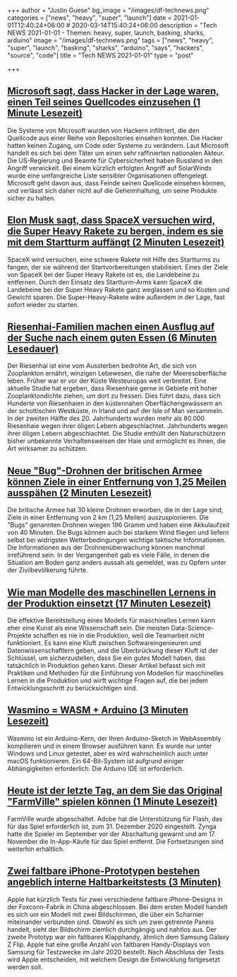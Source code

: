 +++
author = "Justin Guese"
bg_image = "/images/df-technews.png"
categories = ["news", "heavy", "super", "launch"]
date = 2021-01-01T12:40:24+06:00 # 2020-03-14T15:40:24+06:00
description = "Tech NEWS 2021-01-01 - Themen: heavy, super, launch, basking, sharks, arduino"
image = "/images/df-technews.png"
tags = ["news", "heavy", "super", "launch", "basking", "sharks", "arduino", "says", "hackers", "source", "code"]
title = "Tech NEWS 2021-01-01"
type = "post"

+++

## [Microsoft sagt, dass Hacker in der Lage waren, einen Teil seines Quellcodes einzusehen (1 Minute Lesezeit)](https://www.theverge.com/2020/12/31/22208401/microsoft-solarwinds-source-code-russian-hackers?scrolla=5eb6d68b7fedc32c19ef33b4/1/01000176bda15f33-8f461c7a-15b0-459c-9807-dd41ab00dff2-000000/ZKmbCntUJKpAUnAZGGstGz69nN-pIuRq6IXq8Fvsf18=174)

 Die Systeme von Microsoft wurden von Hackern infiltriert, die den Quellcode aus einer Reihe von Repositories einsehen konnten. Die Hacker hatten keinen Zugang, um Code oder Systeme zu verändern. Laut Microsoft handelt es sich bei dem Täter um einen sehr raffinierten nationalen Akteur. Die US-Regierung und Beamte für Cybersicherheit haben Russland in den Angriff verwickelt. Bei einem kürzlich erfolgten Angriff auf SolarWinds wurde eine umfangreiche Liste sensibler Organisationen offengelegt. Microsoft geht davon aus, dass Feinde seinen Quellcode einsehen können, und verlässt sich daher nicht auf die Geheimhaltung, um seine Produkte sicher zu halten.

## [Elon Musk sagt, dass SpaceX versuchen wird, die Super Heavy Rakete zu bergen, indem es sie mit dem Startturm auffängt (2 Minuten Lesezeit)](https://techcrunch.com/2020/12/30/elon-musk-says-spacex-will-attempt-to-recover-super-heavy-rocket-by-catching-it-with-launch-tower//1/01000176bda15f33-8f461c7a-15b0-459c-9807-dd41ab00dff2-000000/EuHuZDZYaS8YX-o_X9lyWSJuX075bnaWA-YBRBL9dag=174)

 SpaceX wird versuchen, eine schwere Rakete mit Hilfe des Startturms zu fangen, der sie während der Startvorbereitungen stabilisiert. Eines der Ziele von SpaceX bei der Super Heavy Rakete ist es, die Landebeine zu entfernen. Durch den Einsatz des Startturm-Arms kann SpaceX die Landebeine bei der Super Heavy Rakete ganz weglassen und so Kosten und Gewicht sparen. Die Super-Heavy-Rakete wäre außerdem in der Lage, fast sofort wieder zu starten.

## [Riesenhai-Familien machen einen Ausflug auf der Suche nach einem guten Essen (6 Minuten Lesedauer)](https://arstechnica.com/science/2020/12/basking-shark-families-go-on-road-trips-in-search-of-fine-dining//1/01000176bda15f33-8f461c7a-15b0-459c-9807-dd41ab00dff2-000000/zaGDBWk5XQadiGCKNXgMYehTdlsDLmMjCdgm7MCqjhg=174)

 Der Riesenhai ist eine vom Aussterben bedrohte Art, die sich von Zooplankton ernährt, winzigen Lebewesen, die nahe der Meeresoberfläche leben. Früher war er vor der Küste Westeuropas weit verbreitet. Eine aktuelle Studie hat ergeben, dass Riesenhaie gerne in Gebiete mit hoher Zooplanktondichte ziehen, um dort zu fressen. Dies führt dazu, dass sich Hunderte von Riesenhaien in den küstennahen Oberflächengewässern an der schottischen Westküste, in Irland und auf der Isle of Man versammeln. In der zweiten Hälfte des 20. Jahrhunderts wurden mehr als 80.000 Riesenhaie wegen ihrer öligen Lebern abgeschlachtet. Jahrhunderts wegen ihrer öligen Lebern abgeschlachtet. Die Studie enthüllt den Naturschützern bisher unbekannte Verhaltensweisen der Haie und ermöglicht es ihnen, die Art wirksamer zu schützen.

## [Neue "Bug"-Drohnen der britischen Armee können Ziele in einer Entfernung von 1,25 Meilen ausspähen (2 Minuten Lesezeit)](https://interestingengineering.com/new-uk-army-bug-drones-can-spy-on-targets-125-miles-away/1/01000176bda15f33-8f461c7a-15b0-459c-9807-dd41ab00dff2-000000/wwIiLllYcX3609nrmHycWntPB4LQF-AFgTffco1uWPA=174)

 Die britische Armee hat 30 kleine Drohnen erworben, die in der Lage sind, Ziele in einer Entfernung von 2 km (1,25 Meilen) auszuspionieren. Die "Bugs" genannten Drohnen wiegen 196 Gramm und haben eine Akkulaufzeit von 40 Minuten. Die Bugs können auch bei starkem Wind fliegen und liefern selbst bei widrigsten Wetterbedingungen wichtige taktische Informationen. Die Informationen aus der Drohnenüberwachung können manchmal irreführend sein. In der Vergangenheit gab es viele Fälle, in denen die Situation am Boden ganz anders aussah als gemeldet, was zu Opfern unter der Zivilbevölkerung führte.

## [Wie man Modelle des maschinellen Lernens in der Produktion einsetzt (17 Minuten Lesezeit)](https://stackoverflow.blog/2020/10/12/how-to-put-machine-learning-models-into-production//1/01000176bda15f33-8f461c7a-15b0-459c-9807-dd41ab00dff2-000000/BTeLYp-KzXNPYuu97FEzgiRlLHF7R5hjl7wjuuyaT9Y=174)

 Die effektive Bereitstellung eines Modells für maschinelles Lernen kann eher eine Kunst als eine Wissenschaft sein. Die meisten Data-Science-Projekte schaffen es nie in die Produktion, weil die Teamarbeit nicht funktioniert. Es kann eine Kluft zwischen Softwareingenieuren und Datenwissenschaftlern geben, und die Überbrückung dieser Kluft ist der Schlüssel, um sicherzustellen, dass Sie ein gutes Modell haben, das tatsächlich in Produktion gehen kann. Dieser Artikel befasst sich mit Praktiken und Methoden für die Einführung von Modellen für maschinelles Lernen in die Produktion und wirft wichtige Fragen auf, die bei jedem Entwicklungsschritt zu berücksichtigen sind.

## [Wasmino = WASM + Arduino (3 Minuten Lesezeit)](https://blog.yifangu.com/2020/12/30/wasmino-wasm-arduino-running-arduino-code-in-browser//1/01000176bda15f33-8f461c7a-15b0-459c-9807-dd41ab00dff2-000000/zbDpCAjY-mdqNp2zyWNU6wEKLXM0mIEPMyChUQ7UXR4=174)

 Wasmino ist ein Arduino-Kern, der Ihren Arduino-Sketch in WebAssembly kompilieren und in einem Browser ausführen kann. Es wurde nur unter Windows und Linux getestet, aber es wird wahrscheinlich auch unter macOS funktionieren. Ein 64-Bit-System ist aufgrund einiger Abhängigkeiten erforderlich. Die Arduino IDE ist erforderlich.

## [Heute ist der letzte Tag, an dem Sie das Original "FarmVille" spielen können (1 Minute Lesezeit)](https://www.engadget.com/farmville-shutting-down-today-143443993.html/1/01000176bda15f33-8f461c7a-15b0-459c-9807-dd41ab00dff2-000000/2_traCvMESdqoJixgHUesKNua0YrQ-vQYMHlYlpj-uo=174)

 FarmVille wurde abgeschaltet. Adobe hat die Unterstützung für Flash, das für das Spiel erforderlich ist, zum 31. Dezember 2020 eingestellt. Zynga hatte die Spieler im September vor der Abschaltung gewarnt und am 17. November die In-App-Käufe für das Spiel entfernt. Die Fortsetzungen sind weiterhin erhältlich.

## [Zwei faltbare iPhone-Prototypen bestehen angeblich interne Haltbarkeitstests (3 Minuten)](https://www.macrumors.com/2020/12/31/two-foldable-iphones-reportedly-pass-tests//1/01000176bda15f33-8f461c7a-15b0-459c-9807-dd41ab00dff2-000000/Db6ytyQEFiQw9Bvsh64xFHYIZVUN59lEGMuf1pBlwDo=174)

 Apple hat kürzlich Tests für zwei verschiedene faltbare iPhone-Designs in der Foxconn-Fabrik in China abgeschlossen. Bei dem ersten Modell handelt es sich um ein Modell mit zwei Bildschirmen, die über ein Scharnier miteinander verbunden sind. Obwohl es sich um zwei getrennte Panels handelt, sieht der Bildschirm ziemlich durchgängig und nahtlos aus. Der zweite Prototyp war ein faltbares Klapphandy, ähnlich dem Samsung Galaxy Z Flip. Apple hat eine große Anzahl von faltbaren Handy-Displays von Samsung für Testzwecke im Jahr 2020 bestellt. Nach Abschluss der Tests wird Apple entscheiden, mit welchem Design die Entwicklung fortgesetzt werden soll.

